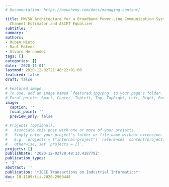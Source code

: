 ```yaml
---
# Documentation: https://wowchemy.com/docs/managing-content/

title: HW/SW Architecture for a Broadband Power-Line Communication System With LS
  Channel Estimator and ASCET Equalizer
subtitle: ''
summary: ''
authors:
- Ruben Nieto
- Raul Mateos
- Alvaro Hernandez
tags: []
categories: []
date: '2020-11-01'
lastmod: 2020-12-02T21:48:22+01:00
featured: false
draft: false

# Featured image
# To use, add an image named `featured.jpg/png` to your page's folder.
# Focal points: Smart, Center, TopLeft, Top, TopRight, Left, Right, BottomLeft, Bottom, BottomRight.
image:
  caption: ''
  focal_point: ''
  preview_only: false

# Projects (optional).
#   Associate this post with one or more of your projects.
#   Simply enter your project's folder or file name without extension.
#   E.g. `projects = ["internal-project"]` references `content/project/deep-learning/index.md`.
#   Otherwise, set `projects = []`.
projects: []
publishDate: '2020-12-02T20:48:13.418779Z'
publication_types:
- '2'
abstract: ''
publication: '*IEEE Transactions on Industrial Informatics*'
doi: 10.1109/tii.2020.2969448
---
```

